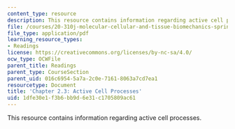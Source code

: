 ```yaml
---
content_type: resource
description: This resource contains information regarding active cell processes.
file: /courses/20-310j-molecular-cellular-and-tissue-biomechanics-spring-2015/1dfe30e1f3b6bb9d6e31c1705809ac61_MIT20_310JS15_Kamm_2.3.pdf
file_type: application/pdf
learning_resource_types:
- Readings
license: https://creativecommons.org/licenses/by-nc-sa/4.0/
ocw_type: OCWFile
parent_title: Readings
parent_type: CourseSection
parent_uid: 016c6954-5a7a-2c0e-7161-8063a7cd7ea1
resourcetype: Document
title: 'Chapter 2.3: Active Cell Processes'
uid: 1dfe30e1-f3b6-bb9d-6e31-c1705809ac61
---
```

This resource contains information regarding active cell processes.